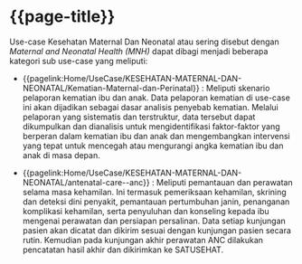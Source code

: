 # {{page-title}}

Use-case Kesehatan Maternal Dan Neonatal atau sering disebut dengan *Maternal and Neonatal Health (MNH)* dapat dibagi menjadi beberapa kategori sub use-case yang meliputi:

* {{pagelink:Home/UseCase/KESEHATAN-MATERNAL-DAN-NEONATAL/Kematian-Maternal-dan-Perinatal}} : Meliputi skenario pelaporan kematian ibu dan anak. Data pelaporan kematian di use-case ini akan dijadikan sebagai dasar analisis penyebab kematian. Melalui pelaporan yang sistematis dan terstruktur, data tersebut dapat dikumpulkan dan dianalisis untuk mengidentifikasi faktor-faktor yang berperan dalam kematian ibu dan anak dan mengembangkan intervensi yang tepat untuk mencegah atau mengurangi angka kematian ibu dan anak di masa depan.

* {{pagelink:Home/UseCase/KESEHATAN-MATERNAL-DAN-NEONATAL/antenatal-care--anc}} : Meliputi pemantauan dan perawatan selama masa kehamilan. Ini termasuk pemeriksaan kehamilan, skrining dan deteksi dini penyakit, pemantauan pertumbuhan janin, penanganan komplikasi kehamilan, serta penyuluhan dan konseling kepada ibu mengenai perawatan dan persiapan persalinan. Data setiap kunjungan pasien akan dicatat dan dikirim sesuai dengan kunjungan pasien secara rutin. Kemudian pada kunjungan akhir perawatan ANC dilakukan pencatatan hasil akhir dan dikirimkan ke SATUSEHAT.

<!--* Postnatal Care: Meliputi perawatan dan pemantauan ibu dan bayi setelah persalinan. Ini mencakup perawatan luka pasca persalinan, pemberian ASI (Air Susu Ibu), skrining penyakit pada bayi baru lahir, serta pemantauan kesehatan ibu dan bayi untuk memastikan pemulihan yang baik. -->